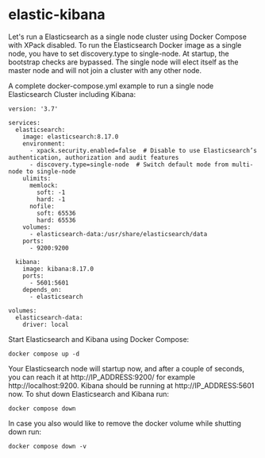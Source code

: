 # elastic-kibana

Let's run a Elasticsearch as a single node cluster using Docker Compose with XPack disabled. 
To run the Elasticsearch Docker image as a single node, you have to set discovery.type to single-node. At startup, the bootstrap checks are bypassed. The single node will elect itself as the master node and will not join a cluster with any other node.

A complete docker-compose.yml example to run a single node Elasticsearch Cluster including Kibana:

```
version: '3.7'

services:
  elasticsearch:
    image: elasticsearch:8.17.0
    environment:
      - xpack.security.enabled=false  # Disable to use Elasticsearch’s authentication, authorization and audit features
      - discovery.type=single-node  # Switch default mode from multi-node to single-node
    ulimits:
      memlock:
        soft: -1
        hard: -1
      nofile:
        soft: 65536
        hard: 65536
    volumes:
      - elasticsearch-data:/usr/share/elasticsearch/data
    ports:
      - 9200:9200

  kibana:
    image: kibana:8.17.0
    ports:
      - 5601:5601
    depends_on:
      - elasticsearch

volumes:
  elasticsearch-data:
    driver: local
```

Start Elasticsearch and Kibana using Docker Compose:
```
docker compose up -d
```
Your Elasticsearch node will startup now, and after a couple of seconds, you can reach it at http://IP_ADDRESS:9200/ for example http://localhost:9200. Kibana should be running at http://IP_ADDRESS:5601 now. 
To shut down Elasticsearch and Kibana run:
```
docker compose down
```
In case you also would like to remove the docker volume while shutting down run:
```
docker compose down -v
```
